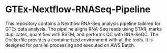 # GTEx-Nextflow-RNASeq-Pipeline
This repository contains a Nextflow RNA-Seq analysis pipeline tailored for GTEx data analysis. The pipeline aligns RNA-Seq reads using STAR, marks duplicates, quantifies with RSEM, and performs QC with RNA-SeQC. The Dockerfile provides a containerized environment with all the tools. It is designed for parallel processing and executed on AWS Batch.
